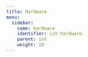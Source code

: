 ```yaml
---
title: Hardware
menu:
  sidebar:
    name: Hardware
    identifier: iot-hardware
    parent: iot
    weight: 10
---
```


